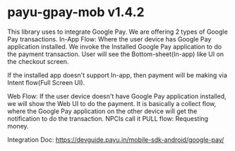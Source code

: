 # payu-gpay-mob v1.4.2


This library uses to integrate Google Pay.
We are offering 2 types of Google Pay transactions.
In-App Flow:
Where the user device has Google Pay application installed. We invoke the Installed Google Pay application to do the payment transaction. User will see the Bottom-sheet(In-app) like UI on the checkout screen.

If the installed app doesn't support In-app, then payment will be making via Intent flow(Full Screen UI).

Web Flow:
If the user device doesn't have Google Pay application installed, we will show the Web UI to do the payment. It is basically a collect flow, where the Google Pay application on the other device will get the notification to do the transaction. NPCIs call it PULL flow: Requesting money.

Integration Doc:
https://devguide.payu.in/mobile-sdk-android/google-pay/
